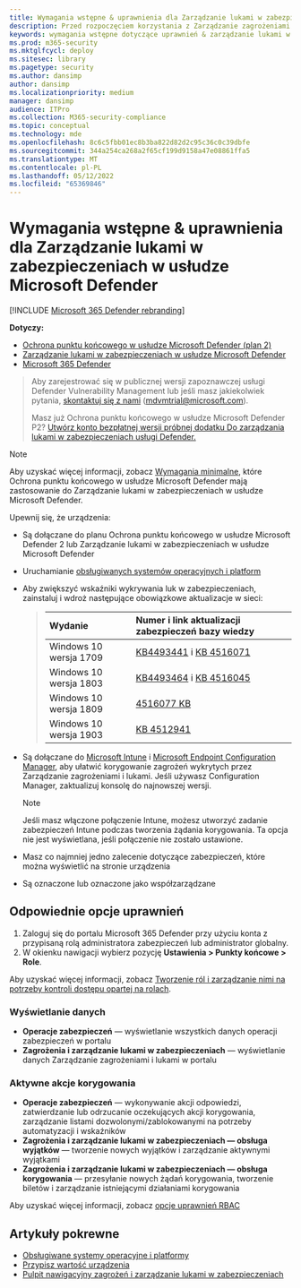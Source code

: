 ```yaml
---
title: Wymagania wstępne & uprawnienia dla Zarządzanie lukami w zabezpieczeniach w usłudze Microsoft Defender
description: Przed rozpoczęciem korzystania z Zarządzanie zagrożeniami i lukami upewnij się, że masz odpowiednie konfiguracje i uprawnienia.
keywords: wymagania wstępne dotyczące uprawnień & zarządzanie lukami w zabezpieczeniach zagrożeń, wymagania wstępne dotyczące uprawnień Zarządzanie zagrożeniami i lukami, Ochrona punktu końcowego w usłudze Microsoft Defender TVM wymagania wstępne dotyczące uprawnień, zarządzanie lukami w zabezpieczeniach
ms.prod: m365-security
ms.mktglfcycl: deploy
ms.sitesec: library
ms.pagetype: security
ms.author: dansimp
author: dansimp
ms.localizationpriority: medium
manager: dansimp
audience: ITPro
ms.collection: M365-security-compliance
ms.topic: conceptual
ms.technology: mde
ms.openlocfilehash: 8c6c5fbb01ec8b3ba822d82d2c95c36c0c39dbfe
ms.sourcegitcommit: 344a254ca268a2f65cf199d9158a47e08861ffa5
ms.translationtype: MT
ms.contentlocale: pl-PL
ms.lasthandoff: 05/12/2022
ms.locfileid: "65369846"
---
```

# <a name="prerequisites--permissions-for-microsoft-defender-vulnerability-management"></a>Wymagania wstępne & uprawnienia dla Zarządzanie lukami w zabezpieczeniach w usłudze Microsoft Defender

[!INCLUDE [Microsoft 365 Defender rebranding](../../includes/microsoft-defender.md)]

**Dotyczy:**

- [Ochrona punktu końcowego w usłudze Microsoft Defender (plan 2)](https://go.microsoft.com/fwlink/?linkid=2154037) 
- [Zarządzanie lukami w zabezpieczeniach w usłudze Microsoft Defender](index.yml)
- [Microsoft 365 Defender](https://go.microsoft.com/fwlink/?linkid=2118804)

> Aby zarejestrować się w publicznej wersji zapoznawczej usługi Defender Vulnerability Management lub jeśli masz jakiekolwiek pytania, [skontaktuj się z nami](mailto:mdvmtrial@microsoft.com) (mdvmtrial@microsoft.com).
>
> Masz już Ochrona punktu końcowego w usłudze Microsoft Defender P2? [Utwórz konto bezpłatnej wersji próbnej dodatku Do zarządzania lukami w zabezpieczeniach usługi Defender.](https://signup.microsoft.com/get-started/signup?products=5908ecaa-b8a7-4a04-b6c0-d44fd934b6f2)

>[!NOTE]
>Aby uzyskać więcej informacji, zobacz [Wymagania minimalne](../defender-endpoint/minimum-requirements.md), które Ochrona punktu końcowego w usłudze Microsoft Defender mają zastosowanie do Zarządzanie lukami w zabezpieczeniach w usłudze Microsoft Defender.

Upewnij się, że urządzenia:

- Są dołączane do planu Ochrona punktu końcowego w usłudze Microsoft Defender 2 lub Zarządzanie lukami w zabezpieczeniach w usłudze Microsoft Defender

- Uruchamianie [obsługiwanych systemów operacyjnych i platform](tvm-supported-os.md)

- Aby zwiększyć wskaźniki wykrywania luk w zabezpieczeniach, zainstaluj i wdroż następujące obowiązkowe aktualizacje w sieci:

  > Wydanie | Numer i link aktualizacji zabezpieczeń bazy wiedzy
  > :---|:---
  > Windows 10 wersja 1709 | [KB4493441](https://support.microsoft.com/help/4493441/windows-10-update-kb4493441) i [KB 4516071](https://support.microsoft.com/help/4516071/windows-10-update-kb4516071)
  > Windows 10 wersja 1803 | [KB4493464](https://support.microsoft.com/help/4493464) i [KB 4516045](https://support.microsoft.com/help/4516045/windows-10-update-kb4516045)
  > Windows 10 wersja 1809 | [4516077 KB](https://support.microsoft.com/help/4516077/windows-10-update-kb4516077)
  > Windows 10 wersja 1903 | [KB 4512941](https://support.microsoft.com/help/4512941/windows-10-update-kb4512941)

- Są dołączane do [Microsoft Intune](/mem/intune/fundamentals/what-is-intune) i [Microsoft Endpoint Configuration Manager](/mem/configmgr/protect/deploy-use/endpoint-protection-configure), aby ułatwić korygowanie zagrożeń wykrytych przez Zarządzanie zagrożeniami i lukami. Jeśli używasz Configuration Manager, zaktualizuj konsolę do najnowszej wersji.

  > [!NOTE]
  > Jeśli masz włączone połączenie Intune, możesz utworzyć zadanie zabezpieczeń Intune podczas tworzenia żądania korygowania. Ta opcja nie jest wyświetlana, jeśli połączenie nie zostało ustawione.

- Masz co najmniej jedno zalecenie dotyczące zabezpieczeń, które można wyświetlić na stronie urządzenia

- Są oznaczone lub oznaczone jako współzarządzane

## <a name="relevant-permission-options"></a>Odpowiednie opcje uprawnień

1. Zaloguj się do portalu Microsoft 365 Defender przy użyciu konta z przypisaną rolą administratora zabezpieczeń lub administrator globalny.
2. W okienku nawigacji wybierz pozycję **Ustawienia > Punkty końcowe > Role**.

Aby uzyskać więcej informacji, zobacz [Tworzenie ról i zarządzanie nimi na potrzeby kontroli dostępu opartej na rolach](../defender-endpoint/user-roles.md).

### <a name="view-data"></a>Wyświetlanie danych

- **Operacje zabezpieczeń** — wyświetlanie wszystkich danych operacji zabezpieczeń w portalu
- **Zagrożenia i zarządzanie lukami w zabezpieczeniach** — wyświetlanie danych Zarządzanie zagrożeniami i lukami w portalu

### <a name="active-remediation-actions"></a>Aktywne akcje korygowania

- **Operacje zabezpieczeń** — wykonywanie akcji odpowiedzi, zatwierdzanie lub odrzucanie oczekujących akcji korygowania, zarządzanie listami dozwolonymi/zablokowanymi na potrzeby automatyzacji i wskaźników
- **Zagrożenia i zarządzanie lukami w zabezpieczeniach — obsługa wyjątków** — tworzenie nowych wyjątków i zarządzanie aktywnymi wyjątkami
- **Zagrożenia i zarządzanie lukami w zabezpieczeniach — obsługa korygowania** — przesyłanie nowych żądań korygowania, tworzenie biletów i zarządzanie istniejącymi działaniami korygowania

Aby uzyskać więcej informacji, zobacz [opcje uprawnień RBAC](../defender-endpoint/user-roles.md#permission-options)

## <a name="related-articles"></a>Artykuły pokrewne

- [Obsługiwane systemy operacyjne i platformy](tvm-supported-os.md)
- [Przypisz wartość urządzenia](tvm-assign-device-value.md)
- [Pulpit nawigacyjny zagrożeń i zarządzanie lukami w zabezpieczeniach](tvm-dashboard-insights.md)

